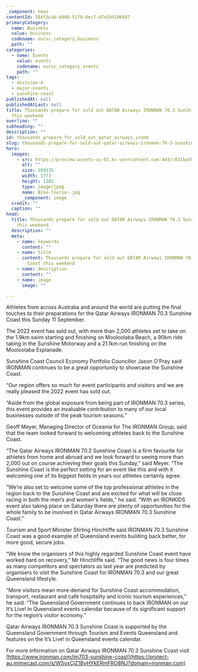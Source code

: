 ```yaml
---
_component: news
contentId: 584fdcab-b868-51f9-8ec7-d7e594106687
primaryCategory:
  name: Business
  value: business
  codename: oursc_category_business
  path: ""
categories:
  - name: Events
    value: events
    codename: oursc_category_events
    path: ""
tags:
  - division-4
  - major-events
  - sunshine-coast
publishedAt: null
publishedAtLast: null
title: Thousands prepare for sold out QATAR Airways IRONMAN 70.3 Sunshine Coast
  this weekend
overline: ""
subheading: ""
description: ""
id: thousands_prepare_for_sold_out_qatar_airways_ironm
slug: thousands-prepare-for-sold-out-qatar-airways-ironman-70-3-sunshine-coast-this-weekend
hero:
  images:
    - src: https://preview-assets-us-01.kc-usercontent.com:443/c631baf8-1b46-001f-580c-d0001b68b4a8/2be02b57-68e4-4f09-a3e4-6422b75ef1c0/Bike-Course-.jpg
      alt: ""
      size: 289135
      width: 1773
      height: 1182
      type: image/jpeg
      name: Bike-Course-.jpg
      _component: image
  credit: ""
  caption: ""
head:
  title: Thousands prepare for sold out QATAR Airways IRONMAN 70.3 Sunshine Coast
    this weekend
  description: ""
  meta:
    - name: keywords
      content: ""
    - name: title
      content: Thousands prepare for sold out QATAR Airways IRONMAN 70.3 Sunshine
        Coast this weekend
    - name: description
      content: ""
    - name: image
      image: ""

---
```

Athletes from across Australia and around the world are putting the final touches to their preparations for the Qatar Airways IRONMAN 70.3 Sunshine Coast this Sunday 11 September.

The 2022 event has sold out, with more than 2,000 athletes set to take on the 1.9km swim starting and finishing on Mooloolaba Beach, a 90km ride taking in the Sunshine Motorway and a 21.1km run finishing on the Mooloolaba Esplanade.

Sunshine Coast Council Economy Portfolio Councillor Jason O’Pray said IRONMAN continues to be a great opportunity to showcase the Sunshine Coast.

“Our region offers so much for event participants and visitors and we are really pleased the 2022 event has sold out.

“Aside from the global exposure from being part of IRONMAN 70.3 series, this event provides an invaluable contribution to many of our local businesses outside of the peak tourism seasons.”

Geoff Meyer, Managing Director of Oceania for The IRONMAN Group, said that the team looked forward to welcoming athletes back to the Sunshine Coast.

“The Qatar Airways IRONMAN 70.3 Sunshine Coast is a firm favourite for athletes from home and abroad and we look forward to seeing more than 2,000 out on course achieving their goals this Sunday,” said Meyer. “The Sunshine Coast is the perfect setting for an event like this and with it welcoming one of its biggest fields in years our athletes certainly agree.

“We’re also set to welcome some of the top professional athletes in the region back to the Sunshine Coast and are excited for what will be close racing in both the men’s and women's fields,” he said. “With an IRONKIDS event also taking place on Saturday there are plenty of opportunities for the whole family to be involved in Qatar Airways IRONMAN 70.3 Sunshine Coast.”

Tourism and Sport Minister Stirling Hinchliffe said IRONMAN 70.3 Sunshine Coast was a good example of Queensland events building back better, for more good, secure jobs. 

“We know the organisers of this highly regarded Sunshine Coast event have worked hard on recovery,” Mr Hinchliffe said. “The good news is four times as many competitors and spectators as last year are predicted by organisers to visit the Sunshine Coast for IRONMAN 70.3 and our great Queensland lifestyle. 

“More visitors mean more demand for Sunshine Coast accommodation, transport, restaurant and café hospitality and iconic tourism experiences,” he said. “The Queensland Government continues to back IRONMAN on our It’s Live! In Queensland events calendar because of its significant support for the region’s visitor economy.”

Qatar Airways IRONMAN 70.3 Sunshine Coast is supported by the Queensland Government through Tourism and Events Queensland and features on the It’s Live! in Queensland events calendar.

For more information on Qatar Airways IRONMAN 70.3 Sunshine Coast visit [https://www.ironman.com/im703-sunshine-coast](https://protect-au.mimecast.com/s/WSyxCjZ1ByHYkERmFRO8NJ?domain=ironman.com)

